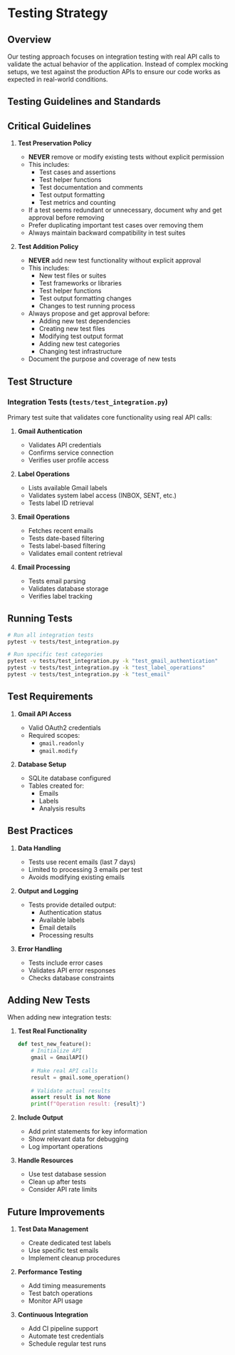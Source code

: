 # Testing Strategy

## Overview
Our testing approach focuses on integration testing with real API calls to validate the actual behavior of the application. Instead of complex mocking setups, we test against the production APIs to ensure our code works as expected in real-world conditions.

## Testing Guidelines and Standards

## Critical Guidelines

1. **Test Preservation Policy**
   - **NEVER** remove or modify existing tests without explicit permission
   - This includes:
     - Test cases and assertions
     - Test helper functions
     - Test documentation and comments
     - Test output formatting
     - Test metrics and counting
   - If a test seems redundant or unnecessary, document why and get approval before removing
   - Prefer duplicating important test cases over removing them
   - Always maintain backward compatibility in test suites

2. **Test Addition Policy**
   - **NEVER** add new test functionality without explicit approval
   - This includes:
     - New test files or suites
     - Test frameworks or libraries
     - Test helper functions
     - Test output formatting changes
     - Changes to test running process
   - Always propose and get approval before:
     - Adding new test dependencies
     - Creating new test files
     - Modifying test output format
     - Adding new test categories
     - Changing test infrastructure
   - Document the purpose and coverage of new tests

## Test Structure

### Integration Tests (`tests/test_integration.py`)
Primary test suite that validates core functionality using real API calls:

1. **Gmail Authentication**
   - Validates API credentials
   - Confirms service connection
   - Verifies user profile access

2. **Label Operations**
   - Lists available Gmail labels
   - Validates system label access (INBOX, SENT, etc.)
   - Tests label ID retrieval

3. **Email Operations**
   - Fetches recent emails
   - Tests date-based filtering
   - Tests label-based filtering
   - Validates email content retrieval

4. **Email Processing**
   - Tests email parsing
   - Validates database storage
   - Verifies label tracking

## Running Tests

```bash
# Run all integration tests
pytest -v tests/test_integration.py

# Run specific test categories
pytest -v tests/test_integration.py -k "test_gmail_authentication"
pytest -v tests/test_integration.py -k "test_label_operations"
pytest -v tests/test_integration.py -k "test_email"
```

## Test Requirements

1. **Gmail API Access**
   - Valid OAuth2 credentials
   - Required scopes:
     - `gmail.readonly`
     - `gmail.modify`

2. **Database Setup**
   - SQLite database configured
   - Tables created for:
     - Emails
     - Labels
     - Analysis results

## Best Practices

1. **Data Handling**
   - Tests use recent emails (last 7 days)
   - Limited to processing 3 emails per test
   - Avoids modifying existing emails

2. **Output and Logging**
   - Tests provide detailed output:
     - Authentication status
     - Available labels
     - Email details
     - Processing results

3. **Error Handling**
   - Tests include error cases
   - Validates API error responses
   - Checks database constraints

## Adding New Tests

When adding new integration tests:

1. **Test Real Functionality**
   ```python
   def test_new_feature():
       # Initialize API
       gmail = GmailAPI()
       
       # Make real API calls
       result = gmail.some_operation()
       
       # Validate actual results
       assert result is not None
       print(f"Operation result: {result}")
   ```

2. **Include Output**
   - Add print statements for key information
   - Show relevant data for debugging
   - Log important operations

3. **Handle Resources**
   - Use test database session
   - Clean up after tests
   - Consider API rate limits

## Future Improvements

1. **Test Data Management**
   - Create dedicated test labels
   - Use specific test emails
   - Implement cleanup procedures

2. **Performance Testing**
   - Add timing measurements
   - Test batch operations
   - Monitor API usage

3. **Continuous Integration**
   - Add CI pipeline support
   - Automate test credentials
   - Schedule regular test runs
